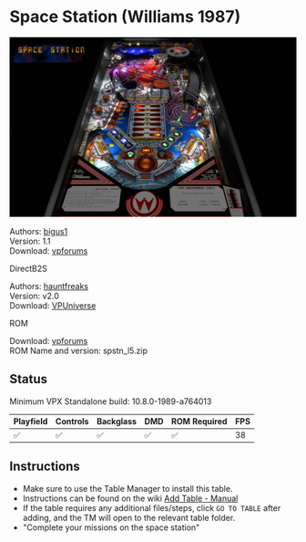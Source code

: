 # Space Station (Williams 1987)

![Table Preview](../../images/vpx-space-station-preview.jpg)

Authors: [bigus1](https://www.vpforums.org/index.php?showuser=107629)  
Version: 1.1  
Download: [vpforums](https://www.vpforums.org/index.php?app=downloads&showfile=18562)

DirectB2S

Authors: [hauntfreaks](https://vpuniverse.com/profile/5216-hauntfreaks/)  
Version: v2.0  
Download: [VPUniverse](https://vpuniverse.com/files/file/10912-space-station-williams-1987-b2s-with-full-dmd/)

ROM

Download: [vpforums](https://www.vpforums.org/index.php?app=downloads&showfile=906)  
ROM Name and version: spstn_l5.zip

## Status 

Minimum VPX Standalone build: 10.8.0-1989-a764013

| Playfield | Controls | Backglass | DMD | ROM Required | FPS | 
|-----------|----------|-----------|-----|--------------|-----|
| :white_check_mark: | :white_check_mark: | :white_check_mark: | :white_check_mark: | :white_check_mark: | 38 |

## Instructions

- Make sure to use the Table Manager to install this table.
- Instructions can be found on the wiki [Add Table - Manual](https://github.com/LegendsUnchained/vpx-standalone-alp4k/wiki/%5B04%5D-%F0%9F%A7%A1-TM-%E2%80%90-Other-Features#add-table---manual)
- If the table requires any additional files/steps, click `GO TO TABLE` after adding, and the TM will open to the relevant table folder.
- "Complete your missions on the space station"

